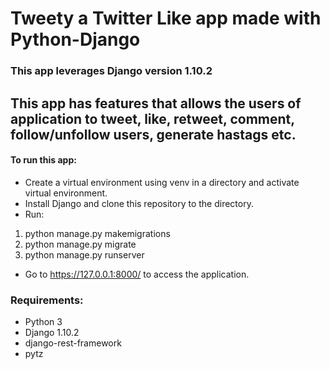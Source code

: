 # Tweety a Twitter Like app made with Python-Django
### This app leverages Django version 1.10.2

## This app has features that allows the users of application to tweet, like, retweet, comment, follow/unfollow users, generate hastags etc.

#### To run this app:
- Create a virtual environment using venv in a directory and activate virtual environment.
- Install Django and clone this repository to the directory.
- Run: 
1. python manage.py makemigrations 
2. python manage.py migrate 
3. python manage.py runserver
- Go to https://127.0.0.1:8000/ to access the application.

### Requirements:
- Python 3
- Django 1.10.2
- django-rest-framework
- pytz  
